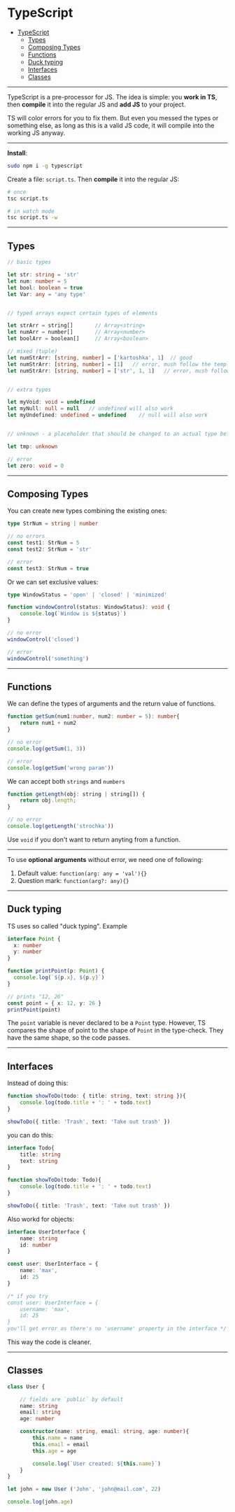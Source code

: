 # TypeScript

- [TypeScript](#typescript)
  - [Types](#types)
  - [Composing Types](#composing-types)
  - [Functions](#functions)
  - [Duck typing](#duck-typing)
  - [Interfaces](#interfaces)
  - [Classes](#classes)

***

TypeScript is a pre-processor for JS. The idea is simple: you **work in TS**, then **compile** it into the regular JS and **add JS** to your project. 

TS will color errors for you to fix them. But even you messed the types or something else, as long as this is a valid JS code, it will compile into the working JS anyway. 

***

**Install**:

```bash
sudo npm i -g typescript
```

Create a file: `script.ts`. Then **compile** it into the regular JS: 

```bash
# once
tsc script.ts

# in watch mode
tsc script.ts -w
```

***



## Types

```ts
// basic types

let str: string = 'str'
let num: number = 5
let bool: boolean = true
let Var: any = 'any type'


// typed arrays expect certain types of elements

let strArr = string[]       // Array<string>
let numArr = number[]       // Array<number>
let boolArr = boolean[]     // Array<boolean>

// mixed (tuple)
let numStrArr: [string, number] = ['kartoshka', 1]  // good
let numStrArr: [string, number] = [1]   // error, mush follow the template precisely
let numStrArr: [string, number] = ['str', 1, 1]   // error, mush follow the template precisely


// extra types

let myVoid: void = undefined
let myNull: null = null   // undefined will also work
let myUndefined: undefined = undefined    // null will also work


// unknown - a placeholder that should be changed to an actual type before used

let tmp: unknown

// error
let zero: void = 0
```

***



## Composing Types

You can create new types combining the existing ones:

```ts
type StrNum = string | number

// no errors
const test1: StrNum = 5
const test2: StrNum = 'str'

// error
const test3: StrNum = true
```

Or we can set exclusive values:

```ts
type WindowStatus = 'open' | 'closed' | 'minimized'

function windowControl(status: WindowStatus): void {
    console.log(`Window is ${status}`)
}

// no error
windowControl('closed')

// error
windowControl('something')
```


***



## Functions

We can define the types of arguments and the return value of functions.

```ts
function getSum(num1:number, num2: number = 5): number{
    return num1 + num2
}

// no error
console.log(getSum(1, 3))

// error
console.log(getSum('wrong param'))
```

We can accept both `strings` and `numbers`

```js
function getLength(obj: string | string[]) {
    return obj.length;
}

// no error
console.log(getLength('strochka'))
```

Use `void` if you don't want to return anyting from a function. 

***

To use **optional arguments** without error, we need one of following:

1. Default value: `function(arg: any = 'val'){}`
2. Question mark: `function(arg?: any){}`

***



## Duck typing

TS uses so called "duck typing". Example

```ts
interface Point {
  x: number
  y: number
}

function printPoint(p: Point) {
  console.log(`${p.x}, ${p.y}`)
}

// prints "12, 26"
const point = { x: 12, y: 26 }
printPoint(point)
```

The `point` variable is never declared to be a `Point` type. However, TS compares the shape of point to the shape of `Point` in the type-check. They have the same shape, so the code passes.

***

## Interfaces

Instead of doing this: 

```ts
function showToDo(todo: { title: string, text: string }){
    console.log(todo.title + ': ' + todo.text)
}

showToDo({ title: 'Trash', text: 'Take out trash' })
```

you can do this:

```ts
interface Todo{
    title: string
    text: string
}

function showToDo(todo: Todo){
    console.log(todo.title + ': ' + todo.text)
}

showToDo({ title: 'Trash', text: 'Take out trash' })
```

Also workd for objects:

```ts
interface UserInterface {
    name: string
    id: number
}

const user: UserInterface = {
    name: 'max',
    id: 25
}

/* if you try
const user: UserInterface = {
    username: 'max',
    id: 25
}
you'll get error as there's no 'username' property in the interface */
```

This way the code is cleaner.

***



## Classes

```ts
class User {

	// fields are `public` by default
    name: string
    email: string
    age: number

    constructor(name: string, email: string, age: number){
        this.name = name
        this.email = email
        this.age = age

        console.log(`User created: ${this.name}`)
    }
}

let john = new User ('John', 'john@mail.com', 22)

console.log(john.age)
```
